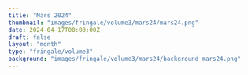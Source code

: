 ```yaml
---
title: "Mars 2024"
thumbnail: "images/fringale/volume3/mars24/mars24.png"
date: 2024-04-17T00:00:00Z
draft: false
layout: "month"
type: "fringale/volume3"
background: "images/fringale/volume3/mars24/background_mars24.png"
---
```

